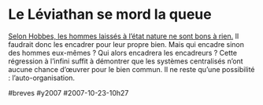 # Le Léviathan se mord la queue

[Selon Hobbes, les hommes laissés à l’état nature ne sont bons à rien.](../6/le-liberalisme-une-doctrine-schizophrenique.md) Il faudrait donc les encadrer pour leur propre bien. Mais qui encadre sinon des hommes eux-mêmes ? Qui alors encadrera les encadreurs ? Cette régression à l’infini suffit à démontrer que les systèmes centralisés n’ont aucune chance d’œuvrer pour le bien commun. Il ne reste qu’une possibilité : l’auto-organisation.

#breves #y2007 #2007-10-23-10h27
